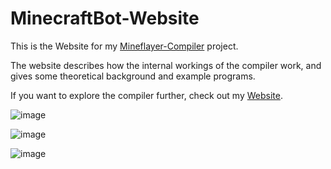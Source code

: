 # MinecraftBot-Website

This is the Website for my [Mineflayer-Compiler](https://github.com/ManuelLerchner/Mineflayer-Compiler) project.

The website describes how the internal workings of the compiler work, and gives some theoretical background and example programs.

If you want to explore the compiler further, check out my [Website](https://minecraft-bot.manuellerchner.de/).


![image](https://user-images.githubusercontent.com/54124311/167316803-d8aafc39-84fc-4213-bfa9-8044e8b9e678.png)

![image](https://user-images.githubusercontent.com/54124311/167316947-5ce3311c-cc38-426e-9a1b-10ad56b63451.png)

![image](https://user-images.githubusercontent.com/54124311/167316957-d157b7b3-ba0d-492d-a013-2bc21ee84585.png)
